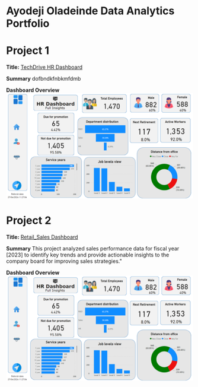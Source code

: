 # Ayodeji Oladeinde Data Analytics Portfolio 
# Project 1
**Title:** [TechDrive HR Dashboard](https://github.com/Sagereal7/Data_Analytics)

**Summary** dofbndkfnbkmfdmb

**Dashboard Overview**
![HR_Dashboard](HR_Dashboard.png)


# Project 2
**Title:** [Retail_Sales Dashboard](https://github.com/Sagereal7/Data_Analytics)

**Summary** This project analyzed sales performance data for fiscal year [2023] to identify key trends and provide actionable insights to the company board for improving sales strategies."

**Dashboard Overview**
![HR_Dashboard](HR_Dashboard.png)
